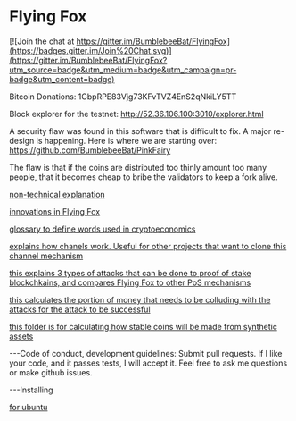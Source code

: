 Flying Fox
==========

[![Join the chat at https://gitter.im/BumblebeeBat/FlyingFox](https://badges.gitter.im/Join%20Chat.svg)](https://gitter.im/BumblebeeBat/FlyingFox?utm_source=badge&utm_medium=badge&utm_campaign=pr-badge&utm_content=badge)

Bitcoin Donations: 1GbpRPE83Vjg73KFvTVZ4EnS2qNkiLY5TT

Block explorer for the testnet: http://52.36.106.100:3010/explorer.html

A security flaw was found in this software that is difficult to fix. A major re-design is happening. Here is where we are starting over: https://github.com/BumblebeeBat/PinkFairy

The flaw is that if the coins are distributed too thinly amount too many people, that it becomes cheap to bribe the validators to keep a fork alive.

[non-technical explanation](docs/goal.md)

[innovations in Flying Fox](docs/innovations.md)

[glossary to define words used in cryptoeconomics](docs/glossary.md)

[explains how chanels work. Useful for other projects that want to clone this channel mechanism](docs/channels.md)

[this explains 3 types of attacks that can be done to proof of stake blockchkains, and compares Flying Fox to other PoS mechanisms](docs/failure_modes.md)

[this calculates the portion of money that needs to be colluding with the attacks for the attack to be successful](docs/security.py)

[this folder is for calculating how stable coins will be made from synthetic assets](docs/stablecoin/)

---Code of conduct, development guidelines: Submit pull requests. If I like your code, and it passes tests, I will accept it. Feel free to ask me questions or make github issues.

---Installing

[for ubuntu](compile.md)

